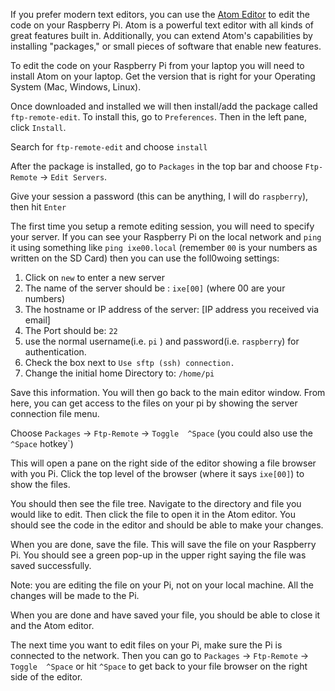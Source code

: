 If you prefer modern text editors, you can use the [Atom Editor](https://atom.io) to edit the code on your Raspberry Pi. Atom is a powerful text editor with all kinds of great features built in. Additionally, you can extend Atom's capabilities by installing "packages," or small pieces of software that enable new features.

To edit the code on your Raspberry Pi from your laptop you will need to install Atom on your laptop. Get the version that is right for your Operating System (Mac, Windows, Linux).

Once downloaded and installed we will then install/add the package called `ftp-remote-edit`. To install this, go to `Preferences`. Then in the left pane, click `Install`.

Search for `ftp-remote-edit` and choose `install`

After the package is installed, go to `Packages` in the top bar and choose `Ftp-Remote` -> `Edit Servers`.

Give your session a password (this can be anything, I will do `raspberry`), then hit `Enter`

The first time you setup a remote editing session, you will need to specify your server. If you can see your Raspberry Pi on the local network and `ping` it using something like `ping ixe00.local` (remember `00` is your numbers as written on the SD Card) then you can use the foll0woing settings:

1. Click on ```new``` to enter a new server
1. The name of the server should be : `ixe[00]` (where 00 are your numbers)
1. The hostname or IP address of the server: [IP address you received via email]
1. The Port should be: `22`
1. use the normal username(i.e. `pi` ) and password(i.e. `raspberry`) for authentication.
1. Check the box next to `Use sftp (ssh) connection.`
1. Change the initial home Directory to: `/home/pi`

Save this information. You will then go back to the main editor window. From here, you can get access to the files on your pi by showing the server connection file menu.

Choose `Packages` -> `Ftp-Remote` -> `Toggle  ^Space` (you could also use the `^Space` hotkey`)

This will open a pane on the right side of the editor showing a file browser with you Pi. Click the top level of the browser (where it says `ixe[00]`) to show the files.

You should then see the file tree. Navigate to the directory and file you would like to edit. Then click the file to open it in the Atom editor. You should see the code in the editor and should be able to make your changes.

When you are done, save the file. This will save the file on your Raspberry Pi. You should see a green pop-up in the upper right saying the file was saved successfully.

Note: you are editing the file on your Pi, not on your local machine. All the changes will be made to the Pi.

When you are done and have saved your file, you should be able to close it and the Atom editor.

The next time you want to edit files on your Pi, make sure the Pi is connected to the network. Then you can go to `Packages` -> `Ftp-Remote` -> `Toggle  ^Space` or hit `^Space` to get back to your file browser on the right side of the editor. 

